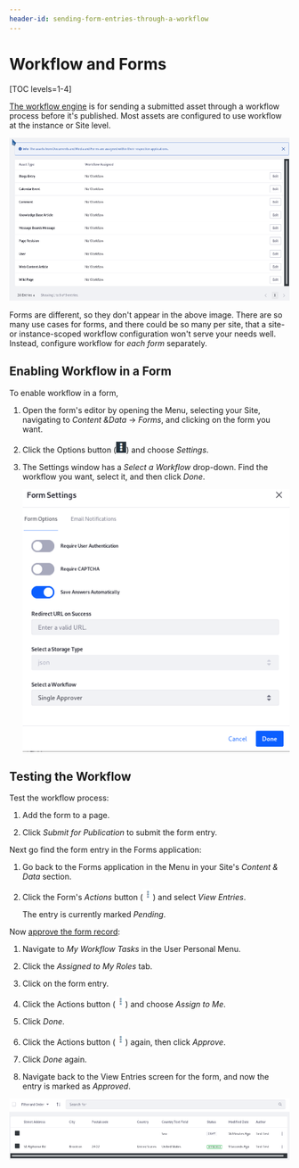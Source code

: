 ```yaml
---
header-id: sending-form-entries-through-a-workflow
---
```


# Workflow and Forms

[TOC levels=1-4]

[The workflow engine](/docs/7-2/user/-/knowledge_base/u/workflow) is for
sending a submitted asset through a workflow process before it's published.
Most assets are configured to use workflow at the instance or Site level.

![Figure 1: Workflow is enabled in the Control Panel or in Site Administration for most @product@ assets.](../../images/forms-workflow-configuration.png)

Forms are different, so they don't appear in the above image.  There are so
many use cases for forms, and there could be so many per site, that a site- or
instance-scoped workflow configuration won't serve your needs well. Instead,
configure workflow for *each form* separately.

## Enabling Workflow in a Form

To enable workflow in a form, 

1.  Open the form's editor by opening the Menu, selecting your Site, navigating 
    to *Content &Data* &rarr; *Forms*, and clicking on the form you want.

2.  Click the Options button (![Options](../../images/icon-options.png)) and
    choose *Settings*.

3.  The Settings window has a *Select a Workflow* drop-down. Find the workflow
    you want, select it, and then click *Done*.

    ![Figure 2: Enable workflow for each form in its Settings window.](../../images/form-settings.png)

## Testing the Workflow

Test the workflow process:

1.  Add the form to a page.

2.  Click *Submit for Publication* to submit the form entry.

Next go find the form entry in the Forms application:

1.  Go back to the Forms application in the Menu in your Site's *Content &
    Data* section.

2.  Click the Form's *Actions* button 
    (![Actions](../../images/icon-actions.png)) and select *View Entries*.

    The entry is currently marked *Pending*.
 
Now [approve the form
record](/docs/7-2/user/-/knowledge_base/u/reviewing-assets):

1.  Navigate to *My Workflow Tasks* in the User Personal Menu.

2.  Click the *Assigned to My Roles* tab.

3.  Click on the form entry.

4.  Click the Actions button (![Actions](../../images/icon-actions.png)) and
    choose *Assign to Me*.

5.  Click *Done*.

6.  Click the Actions button (![Actions](../../images/icon-actions.png)) again, 
    then click *Approve*.

7.  Click *Done* again.

8.  Navigate back to the View Entries screen for the form, and now the entry is
    marked as *Approved*. 

![Figure 3: Each entry's status is visible in the Forms application's Form Entries screen.](../../images/forms-view-entries-status.png)

